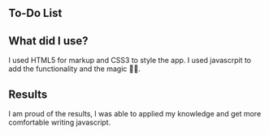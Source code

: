 <h2 align="left">To-Do List</h2>
<p align="left"></p>

<h2 align="left">What did I use?</h2>
<p align="left">I used HTML5 for markup and CSS3 to style the app. I used javascrpit to add the functionality and the magic 🔮✨.</p>

<h2 align="left">Results</h2>
<p align="left">I am proud of the results, I was able to applied my knowledge and get more comfortable writing javascript.</p>
